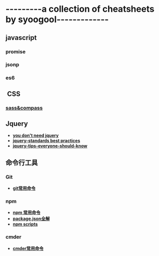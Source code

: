 # ---------a collection of cheatsheets by syoogool-------------

##  javascript
### promise
### jsonp
### es6

##  CSS

### [sass&compass](https://github.com/Syoogool/blog/issues/1)
### 

##  Jquery
+ [**you don't need jquery**](http://youmightnotneedjquery.com/)
+ [**jquery-standards best practices**](http://lab.abhinayrathore.com/jquery-standards/#Chaining)
+ [**jquery-tips-everyone-should-know**](https://github.com/jobbole/jquery-tips-everyone-should-know)

## 命令行工具

### Git
+ [**git常用命令**]()

### npm
+ [**npm 常用命令**](http://www.cnblogs.com/webxiaochou/p/6664906.html)
+ [**package.json全解**](http://www.cnblogs.com/webxiaochou/p/6664906.html)
+ [**npm scripts**](http://www.ruanyifeng.com/blog/2016/10/npm_scripts.html)

### cmder
+ [**cmder常用命令**]()

